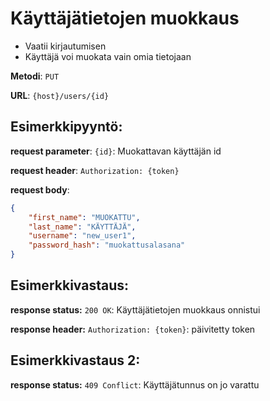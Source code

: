 # Käyttäjätietojen muokkaus

- Vaatii kirjautumisen
- Käyttäjä voi muokata vain omia tietojaan

**Metodi**: `PUT`

**URL**: `{host}/users/{id}`


## Esimerkkipyyntö:

**request parameter**: `{id}`: Muokattavan käyttäjän id

**request header**: `Authorization: {token}`

**request body**: 

```json
{
    "first_name": "MUOKATTU",
    "last_name": "KÄYTTÄJÄ",
    "username": "new_user1",
    "password_hash": "muokattusalasana"
}

```

## Esimerkkivastaus:

**response status:** `200 OK`: Käyttäjätietojen muokkaus onnistui

**response header:** `Authorization: {token}`: päivitetty token


## Esimerkkivastaus 2:

**response status:** `409 Conflict`: Käyttäjätunnus on jo varattu
